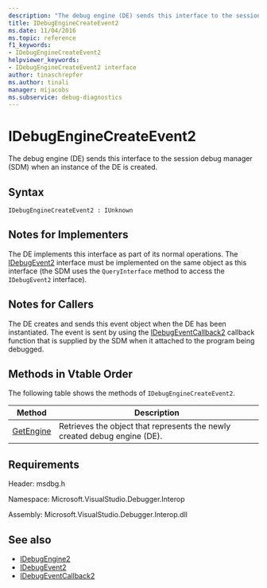 ```yaml
---
description: "The debug engine (DE) sends this interface to the session debug manager (SDM) when an instance of the DE is created."
title: IDebugEngineCreateEvent2
ms.date: 11/04/2016
ms.topic: reference
f1_keywords:
- IDebugEngineCreateEvent2
helpviewer_keywords:
- IDebugEngineCreateEvent2 interface
author: tinaschrepfer
ms.author: tinali
manager: mijacobs
ms.subservice: debug-diagnostics
---
```

# IDebugEngineCreateEvent2

The debug engine (DE) sends this interface to the session debug manager (SDM) when an instance of the DE is created.

## Syntax

```
IDebugEngineCreateEvent2 : IUnknown
```

## Notes for Implementers
 The DE implements this interface as part of its normal operations. The [IDebugEvent2](../../../extensibility/debugger/reference/idebugevent2.md) interface must be implemented on the same object as this interface (the SDM uses the `QueryInterface` method to access the `IDebugEvent2` interface).

## Notes for Callers
 The DE creates and sends this event object when the DE has been instantiated. The event is sent by using the [IDebugEventCallback2](../../../extensibility/debugger/reference/idebugeventcallback2.md) callback function that is supplied by the SDM when it attached to the program being debugged.

## Methods in Vtable Order
 The following table shows the methods of `IDebugEngineCreateEvent2`.

|Method|Description|
|------------|-----------------|
|[GetEngine](../../../extensibility/debugger/reference/idebugenginecreateevent2-getengine.md)|Retrieves the object that represents the newly created debug engine (DE).|

## Requirements
 Header: msdbg.h

 Namespace: Microsoft.VisualStudio.Debugger.Interop

 Assembly: Microsoft.VisualStudio.Debugger.Interop.dll

## See also
- [IDebugEngine2](../../../extensibility/debugger/reference/idebugengine2.md)
- [IDebugEvent2](../../../extensibility/debugger/reference/idebugevent2.md)
- [IDebugEventCallback2](../../../extensibility/debugger/reference/idebugeventcallback2.md)
